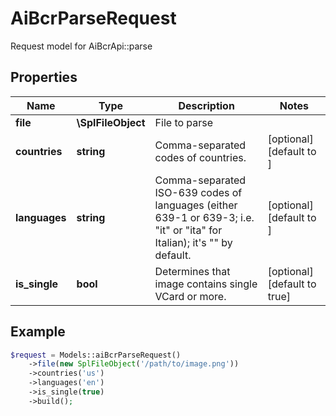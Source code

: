 # AiBcrParseRequest

Request model for AiBcrApi::parse

## Properties

Name | Type | Description | Notes
---- | ---- | ----------- | -----
**file** | **\SplFileObject**| File to parse |
**countries** | **string**| Comma-separated codes of countries. | [optional] [default to ]
**languages** | **string**| Comma-separated ISO-639 codes of languages (either 639-1 or 639-3; i.e. \"it\" or \"ita\" for Italian); it's \"\" by default. | [optional] [default to ]
**is_single** | **bool**| Determines that image contains single VCard or more. | [optional] [default to true]

## Example
```php
$request = Models::aiBcrParseRequest()
    ->file(new SplFileObject('/path/to/image.png'))
    ->countries('us')
    ->languages('en')
    ->is_single(true)
    ->build();
```

